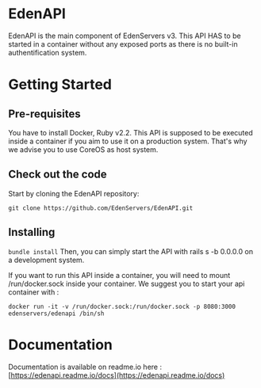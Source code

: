 # EdenAPI

EdenAPI is the main component of EdenServers v3. This API HAS to be started in a container without any exposed ports as there is no built-in authentification system.

# Getting Started

## Pre-requisites

You have to install Docker, Ruby v2.2. This API is supposed to be executed inside a container if you aim to use it on a production system. That's why we advise you to use CoreOS as host system. 

## Check out the code

Start by cloning the EdenAPI repository:

```git clone https://github.com/EdenServers/EdenAPI.git```

## Installing

```bundle install```
Then, you can simply start the API with rails s -b 0.0.0.0 on a development system.

If you want to run this API inside a container, you will need to mount /run/docker.sock inside your container.
We suggest you to start your api container with : 

```docker run -it -v /run/docker.sock:/run/docker.sock -p 8080:3000 edenservers/edenapi /bin/sh```
  
# Documentation

Documentation is available on readme.io here : [https://edenapi.readme.io/docs](https://edenapi.readme.io/docs)

